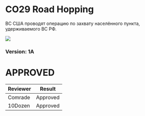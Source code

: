﻿# CO29 Road Hopping
ВС США проводят операцию по захвату населённого пункта, удерживаемого ВС РФ.

<img src='https://github.com/rempopo/CO29_Road_Hopping_1A.WL_Rosche/blob/master/overview.jpg?raw=true' />	

### Version: 1A


# APPROVED
| Reviewer | Result |
| ------------ | ------------- |
| Comrade | Approved |
| 10Dozen | Approved |
